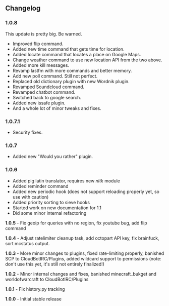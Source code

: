 ## Changelog
### 1.0.8
This update is pretty big. Be warned.
 * Improved flip command.
 * Added new time command that gets time for location.
 * Added locate command that locates a place on Google Maps.
 * Change weather command to use new location API from the two above.
 * Added more kill messages.
 * Revamp lastfm with more commands and better memory.
 * Add new poll command. Still not perfect.
 * Replaced old dictionary plugin with new Wordnik plugin.
 * Revamped Soundcloud command.
 * Revamped chatbot command.
 * Switched back to google search.
 * Added new issafe plugin.
 * And a whole lot of minor tweaks and fixes.

### 1.0.7.1
 * Security fixes.

### 1.0.7
 * Added new "Would you rather" plugin.

### 1.0.6
 * Added pig latin translator, requires new *nltk* module
 * Added reminder command
 * Added new periodic hook (does not support reloading properly yet, so use with caution)
 * Added priority sorting to sieve hooks
 * Started work on new documentation for 1.1
 * Did some minor internal refactoring

**1.0.5** - Fix geoip for queries with no region, fix youtube bug, add flip command

**1.0.4** - Adjust ratelimiter cleanup task, add octopart API key, fix brainfuck, sort mcstatus output.

**1.0.3** - More minor changes to plugins, fixed rate-limiting properly, banished SCP to CloudBotIRC/Plugins, added wildcard support to permissions (note: don't use this yet, it's still not entirely finalized!)

**1.0.2** - Minor internal changes and fixes, banished minecraft_bukget and worldofwarcraft to CloudBotIRC/Plugins

**1.0.1** - Fix history.py tracking

**1.0.0** - Initial stable release
